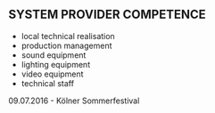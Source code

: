 ## SYSTEM PROVIDER COMPETENCE

+ local technical realisation
+ production management 
+ sound equipment
+ lighting equipment
+ video equipment
+ technical staff

09.07.2016 - Kölner Sommerfestival